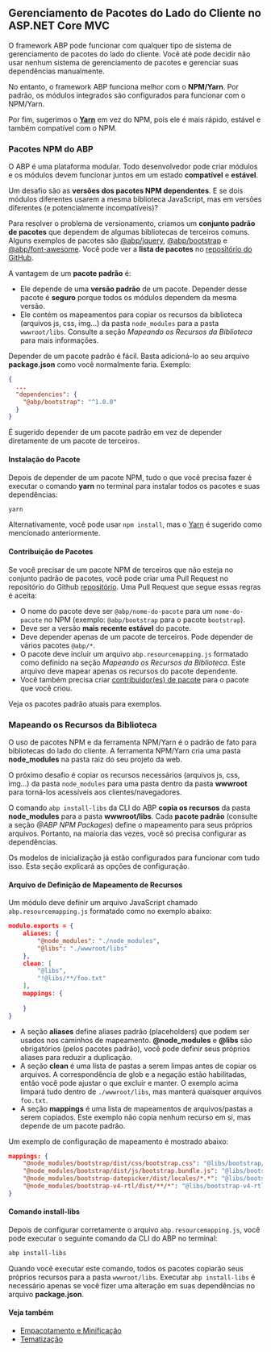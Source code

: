 ## Gerenciamento de Pacotes do Lado do Cliente no ASP.NET Core MVC

O framework ABP pode funcionar com qualquer tipo de sistema de gerenciamento de pacotes do lado do cliente. Você até pode decidir não usar nenhum sistema de gerenciamento de pacotes e gerenciar suas dependências manualmente.

No entanto, o framework ABP funciona melhor com o **NPM/Yarn**. Por padrão, os módulos integrados são configurados para funcionar com o NPM/Yarn.

Por fim, sugerimos o [**Yarn**](https://classic.yarnpkg.com/) em vez do NPM, pois ele é mais rápido, estável e também compatível com o NPM.

### Pacotes NPM do ABP

O ABP é uma plataforma modular. Todo desenvolvedor pode criar módulos e os módulos devem funcionar juntos em um estado **compatível** e **estável**.

Um desafio são as **versões dos pacotes NPM dependentes**. E se dois módulos diferentes usarem a mesma biblioteca JavaScript, mas em versões diferentes (e potencialmente incompatíveis)?

Para resolver o problema de versionamento, criamos um **conjunto padrão de pacotes** que dependem de algumas bibliotecas de terceiros comuns. Alguns exemplos de pacotes são [@abp/jquery](https://www.npmjs.com/package/@abp/jquery), [@abp/bootstrap](https://www.npmjs.com/package/@abp/bootstrap) e [@abp/font-awesome](https://www.npmjs.com/package/@abp/font-awesome). Você pode ver a **lista de pacotes** no [repositório do GitHub](https://github.com/volosoft/abp/tree/master/npm/packs).

A vantagem de um **pacote padrão** é:

* Ele depende de uma **versão padrão** de um pacote. Depender desse pacote é **seguro** porque todos os módulos dependem da mesma versão.
* Ele contém os mapeamentos para copiar os recursos da biblioteca (arquivos js, css, img...) da pasta `node_modules` para a pasta `wwwroot/libs`. Consulte a seção *Mapeando os Recursos da Biblioteca* para mais informações.

Depender de um pacote padrão é fácil. Basta adicioná-lo ao seu arquivo **package.json** como você normalmente faria. Exemplo:

```json
{
  ...
  "dependencies": {
    "@abp/bootstrap": "^1.0.0"
  }
}
```

É sugerido depender de um pacote padrão em vez de depender diretamente de um pacote de terceiros.

#### Instalação do Pacote

Depois de depender de um pacote NPM, tudo o que você precisa fazer é executar o comando **yarn** no terminal para instalar todos os pacotes e suas dependências:

```bash
yarn
```

Alternativamente, você pode usar `npm install`, mas o [Yarn](https://classic.yarnpkg.com/) é sugerido como mencionado anteriormente.

#### Contribuição de Pacotes

Se você precisar de um pacote NPM de terceiros que não esteja no conjunto padrão de pacotes, você pode criar uma Pull Request no repositório do Github [repositório](https://github.com/volosoft/abp). Uma Pull Request que segue essas regras é aceita:

* O nome do pacote deve ser `@abp/nome-do-pacote` para um `nome-do-pacote` no NPM (exemplo: `@abp/bootstrap` para o pacote `bootstrap`).
* Deve ser a versão **mais recente estável** do pacote.
* Deve depender apenas de um pacote de terceiros. Pode depender de vários pacotes `@abp/*`.
* O pacote deve incluir um arquivo `abp.resourcemapping.js` formatado como definido na seção *Mapeando os Recursos da Biblioteca*. Este arquivo deve mapear apenas os recursos do pacote dependente.
* Você também precisa criar [contribuidor(es) de pacote](Bundling-Minification.md) para o pacote que você criou.

Veja os pacotes padrão atuais para exemplos.

### Mapeando os Recursos da Biblioteca

O uso de pacotes NPM e da ferramenta NPM/Yarn é o padrão de fato para bibliotecas do lado do cliente. A ferramenta NPM/Yarn cria uma pasta **node_modules** na pasta raiz do seu projeto da web.

O próximo desafio é copiar os recursos necessários (arquivos js, css, img...) da pasta `node_modules` para uma pasta dentro da pasta **wwwroot** para torná-los acessíveis aos clientes/navegadores.

O comando `abp install-libs` da CLI do ABP **copia os recursos** da pasta **node_modules** para a pasta **wwwroot/libs**. Cada **pacote padrão** (consulte a seção *@ABP NPM Packages*) define o mapeamento para seus próprios arquivos. Portanto, na maioria das vezes, você só precisa configurar as dependências.

Os modelos de inicialização já estão configurados para funcionar com tudo isso. Esta seção explicará as opções de configuração.

#### Arquivo de Definição de Mapeamento de Recursos

Um módulo deve definir um arquivo JavaScript chamado `abp.resourcemapping.js` formatado como no exemplo abaixo:

```json
module.exports = {
    aliases: {
        "@node_modules": "./node_modules",
        "@libs": "./wwwroot/libs"
    },
    clean: [
        "@libs",
        "!@libs/**/foo.txt"
    ],
    mappings: {
        
    }
}
```

* A seção **aliases** define aliases padrão (placeholders) que podem ser usados nos caminhos de mapeamento. **@node_modules** e **@libs** são obrigatórios (pelos pacotes padrão), você pode definir seus próprios aliases para reduzir a duplicação.
* A seção **clean** é uma lista de pastas a serem limpas antes de copiar os arquivos. A correspondência de glob e a negação estão habilitadas, então você pode ajustar o que excluir e manter. O exemplo acima limpará tudo dentro de `./wwwroot/libs`, mas manterá quaisquer arquivos `foo.txt`.
* A seção **mappings** é uma lista de mapeamentos de arquivos/pastas a serem copiados. Este exemplo não copia nenhum recurso em si, mas depende de um pacote padrão.

Um exemplo de configuração de mapeamento é mostrado abaixo:

```json
mappings: {
    "@node_modules/bootstrap/dist/css/bootstrap.css": "@libs/bootstrap/css/",
    "@node_modules/bootstrap/dist/js/bootstrap.bundle.js": "@libs/bootstrap/js/",
    "@node_modules/bootstrap-datepicker/dist/locales/*.*": "@libs/bootstrap-datepicker/locales/",
    "@node_modules/bootstrap-v4-rtl/dist/**/*": "@libs/bootstrap-v4-rtl/dist/"
}
```

#### Comando install-libs

Depois de configurar corretamente o arquivo `abp.resourcemapping.js`, você pode executar o seguinte comando da CLI do ABP no terminal:

````bash
abp install-libs
````

Quando você executar este comando, todos os pacotes copiarão seus próprios recursos para a pasta `wwwroot/libs`. Executar `abp install-libs` é necessário apenas se você fizer uma alteração em suas dependências no arquivo **package.json**.

#### Veja também

* [Empacotamento e Minificação](Bundling-Minification.md)
* [Tematização](Theming.md)